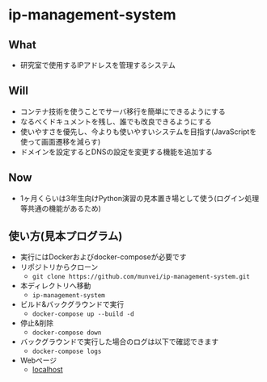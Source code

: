 # ip-management-system

## What
- 研究室で使用するIPアドレスを管理するシステム

## Will
- コンテナ技術を使うことでサーバ移行を簡単にできるようにする
- なるべくドキュメントを残し、誰でも改良できるようにする
- 使いやすさを優先し、今よりも使いやすいシステムを目指す(JavaScriptを使って画面遷移を減らす)
- ドメインを設定するとDNSの設定を変更する機能を追加する

## Now
- 1ヶ月くらいは3年生向けPython演習の見本置き場として使う(ログイン処理等共通の機能があるため)

## 使い方(見本プログラム)
- 実行にはDockerおよびdocker-composeが必要です
- リポジトリからクローン
  -  `git clone https://github.com/munvei/ip-management-system.git`
- 本ディレクトリへ移動
  - `ip-management-system`
- ビルド&バックグラウンドで実行
  -  `docker-compose up --build -d `
- 停止&削除
  -  `docker-compose down`
- バックグラウンドで実行した場合のログは以下で確認できます
  -  `docker-compose logs`
- Webページ
  - [localhost](http://localhost) 
